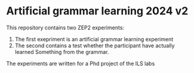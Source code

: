 # Artificial grammar learning 2024 v2

This repository contains two ZEP2 experiments:
1. The first exepriment is an artificial grammar learning experiment
1. The second contains a test whether the participant have actually learned
   Something from the grammar.

The experiments are written for a Phd project of the ILS labs
